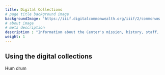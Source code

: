 ```yaml
---
title: Digital Collections
# page title background image
backgroundImage: "https://iiif.digitalcommonwealth.org/iiif/2/commonwealth:3f463366g/1292,3248,8404,3417/1200,/0/default.jpg"
# about image
# meta description
description : "Information about the Center's mission, history, staff, and boards."
weight: 1
---
```


## Using the digital collections

Hum drum
